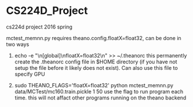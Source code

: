 # CS224D_Project
cs224d project 2016 spring

mctest_memnn.py requires theano.config.floatX=float32, can be done in two ways
1. echo -e "\n[global]\nfloatX=float32\n" >> ~/.theanorc
this permanently create the .theanorc config file in $HOME directory (if you have not setup the file before it likely does not exist). Can also use this file to specify GPU

2. sudo THEANO_FLAGS='floatX=float32' python mctest_memnn.py data/MCTest/mc160.train.pickle 1 50
use the flag to run program each time. this will not affact other programs running on the theano backend

